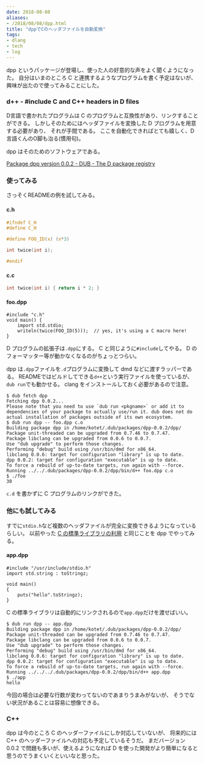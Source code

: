 ```yaml
---
date: 2018-08-08
aliases:
- /2018/08/08/dpp.html
title: "dppでCのヘッダファイルを自動変換"
tags:
- dlang
- tech
- log
---
```


dpp というパッケージが登場し、使った人の好意的な声をよく聞くようになった。
自分はいまのところ C と連携するようなプログラムを書く予定はないが、
興味が出たので使ってみることにした。

### d++ - #include C and C++ headers in D files

D言語で書かれたプログラムは C のプログラムと互換性があり、リンクすることができる。
しかしそのためにはヘッダファイルを変換した D プログラムを用意する必要があり、
それが手間である。
ここを自動化できればとても嬉しく、D言語くんのO脚も治る(慣用句)。

dpp はそのためのソフトウェアである。

[Package dpp version 0.0.2 - DUB - The D package registry](https://code.dlang.org/packages/dpp)

### 使ってみる

さっそくREADMEの例を試してみる。

#### c.h

```c
#ifndef C_H
#define C_H

#define FOO_ID(x) (x*3)

int twice(int i);

#endif
```

#### c.c

```c
int twice(int i) { return i * 2; }
```

#### foo.dpp

```
#include "c.h"
void main() {
    import std.stdio;
    writeln(twice(FOO_ID(5)));  // yes, it's using a C macro here!
}
```

D プログラムの拡張子は`.dpp`にする。
C と同じように`#include`してやる。
D のフォーマッター等が動かなくなるのがちょっとつらい。

dpp は`.dpp`ファイルを`.d`プログラムに変換して dmd などに渡すラッパーである。
READMEではビルドしてできる`d++`という実行ファイルを使っているが、
`dub run`でも動かせる。
clang をインストールしておく必要があるので注意。

```console
$ dub fetch dpp
Fetching dpp 0.0.2...
Please note that you need to use `dub run <pkgname>` or add it to dependencies of your package to actually use/run it. dub does not do actual installation of packages outside of its own ecosystem.
$ dub run dpp -- foo.dpp c.o
Building package dpp in /home/kotet/.dub/packages/dpp-0.0.2/dpp/
Package unit-threaded can be upgraded from 0.7.46 to 0.7.47.
Package libclang can be upgraded from 0.0.6 to 0.0.7.
Use "dub upgrade" to perform those changes.
Performing "debug" build using /usr/bin/dmd for x86_64.
libclang 0.0.6: target for configuration "library" is up to date.
dpp 0.0.2: target for configuration "executable" is up to date.
To force a rebuild of up-to-date targets, run again with --force.
Running ../../.dub/packages/dpp-0.0.2/dpp/bin/d++ foo.dpp c.o
$ ./foo 
30
```

`c.d` を書かずに C プログラムのリンクができた。

### 他にも試してみる

すでに`stdio.h`など複数のヘッダファイルが完全に変換できるようになっているらしい。
以前やった
[C の標準ライブラリの利用](/2017/04/use-c-stdio-in-d)
と同じことを dpp でやってみる。

#### app.dpp

```
#include "/usr/include/stdio.h"
import std.string : toStringz;

void main()
{
	puts("hello".toStringz);
}
```

C の標準ライブラリは自動的にリンクされるので`app.dpp`だけを渡せばいい。

```console
$ dub run dpp -- app.dpp
Building package dpp in /home/kotet/.dub/packages/dpp-0.0.2/dpp/
Package unit-threaded can be upgraded from 0.7.46 to 0.7.47.
Package libclang can be upgraded from 0.0.6 to 0.0.7.
Use "dub upgrade" to perform those changes.
Performing "debug" build using /usr/bin/dmd for x86_64.
libclang 0.0.6: target for configuration "library" is up to date.
dpp 0.0.2: target for configuration "executable" is up to date.
To force a rebuild of up-to-date targets, run again with --force.
Running ../../../.dub/packages/dpp-0.0.2/dpp/bin/d++ app.dpp
$ ./app
hello
```

今回の場合は必要な行数が変わってないのであまりうまみがないが、
そうでない状況があることは容易に想像できる。

### C++

dpp は今のところ C のヘッダーファイルにしか対応していないが、
将来的には C++ のヘッダーファイルへの対応も予定しているそうだ。
まだバージョン 0.0.2 で問題も多いが、使えるようになれば
D を使った開発がより簡単になると思うのでうまくいくといいなと思った。 
